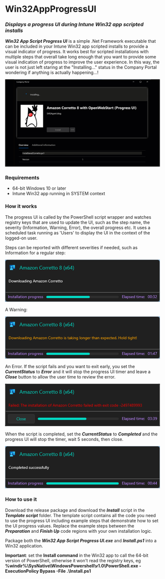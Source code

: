 # Win32AppProgressUI
### _Displays a progress UI during Intune Win32 app scripted installs_

***Win32 App Script Progress UI*** is a simple .Net Framework executable that can be included in your Intune Win32 app scripted installs to provide a visual indicator of progress. It works best for scripted installations with multiple steps that overall take long enough that you want to provide some visual indication of progress to improve the user experience. In this way, the user is not just left staring at the "Installing..." status in the Company Portal wondering if anything is actually happening...!

![alt text](https://github.com/SMSAgentSoftware/Win32AppProgressUI/blob/main/Screenshots/2023-09-11_16-36-38.gif?raw=true)

### Requirements
- 64-bit Windows 10 or later
- Intune Win32 app running in SYSTEM context

### How it works
The progress UI is called by the PowerShell script wrapper and watches registry keys that are used to update the UI, such as the step name, the severity (Information, Warning, Error), the overall progress etc. It uses a scheduled task running as 'Users' to display the UI in the context of the logged-on user.

Steps can be reported with different severities if needed, such as Information for a regular step:

![alt text](https://github.com/SMSAgentSoftware/Win32AppProgressUI/blob/main/Screenshots/Info.png?raw=true)

A Warning:

![alt text](https://github.com/SMSAgentSoftware/Win32AppProgressUI/blob/main/Screenshots/Warning.png?raw=true)

An Error. If the script fails and you want to exit early, you set the ***CurrentStatus*** to ***Error*** and it will stop the progress UI timer and leave a ***Close*** button to allow the user time to review the error.

![alt text](https://github.com/SMSAgentSoftware/Win32AppProgressUI/blob/main/Screenshots/Error.png?raw=true)

When the script is completed, set the ***CurrentStatus*** to ***Completed*** and the progress UI will stop the timer, wait 5 seconds, then close.

![alt text](https://github.com/SMSAgentSoftware/Win32AppProgressUI/blob/main/Screenshots/Completed.png?raw=true)

### How to use it
Download the release package and download the ***Install*** script in the ***Template script*** folder. The template script contains all the code you need to use the progress UI including example steps that demonstrate how to set the UI progress values. Replace the example steps between the ***Preparation*** and ***Finish Up*** code regions with your own installation logic.

Package both the ***Win32 App Script Progress UI.exe*** and ***Install.ps1*** into a Win32 application.

**Important**: set the __Install command__ in the Win32 app to call the 64-bit version of PowerShell, otherwise it won't read the registry keys, eg
__%windir%\SysNative\WindowsPowershell\v1.0\PowerShell.exe -ExecutionPolicy Bypass -File .\Install.ps1__

